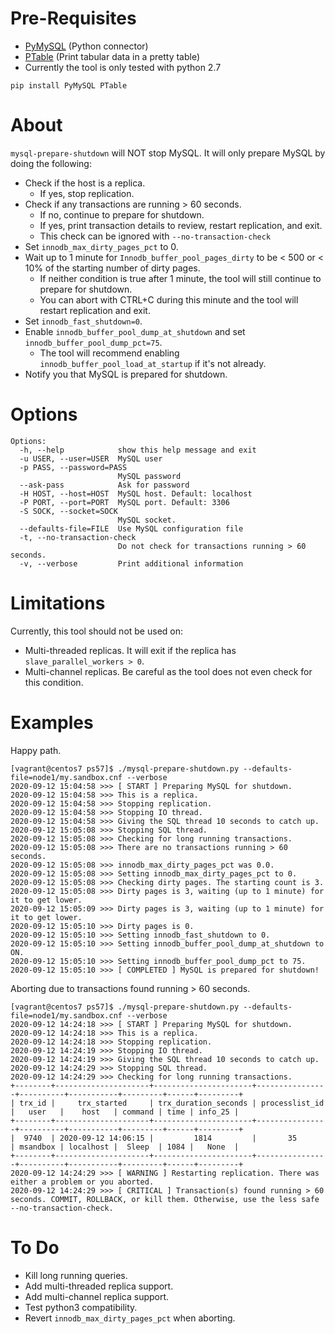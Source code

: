 # Pre-Requisites
- [PyMySQL](https://github.com/PyMySQL/PyMySQL) (Python connector)
- [PTable](https://pypi.org/project/PTable/) (Print tabular data in a pretty table)
- Currently the tool is only tested with python 2.7
```
pip install PyMySQL PTable
```

# About
`mysql-prepare-shutdown` will NOT stop MySQL. It will only prepare MySQL by doing the following:
- Check if the host is a replica.
	- If yes, stop replication.
- Check if any transactions are running > 60 seconds.
	- If no, continue to prepare for shutdown.
	- If yes, print transaction details to review, restart replication, and exit.
	- This check can be ignored with `--no-transaction-check`
- Set `innodb_max_dirty_pages_pct` to 0.
- Wait up to 1 minute for `Innodb_buffer_pool_pages_dirty` to be < 500 or < 10% of the starting number of dirty pages.
	- If neither condition is true after 1 minute, the tool will still continue to prepare for shutdown.
	- You can abort with CTRL+C during this minute and the tool will restart replication and exit.
- Set `innodb_fast_shutdown=0`.
- Enable `innodb_buffer_pool_dump_at_shutdown` and set `innodb_buffer_pool_dump_pct=75`.
	- The tool will recommend enabling `innodb_buffer_pool_load_at_startup` if it's not already.
- Notify you that MySQL is prepared for shutdown.

# Options
```
Options:
  -h, --help            show this help message and exit
  -u USER, --user=USER  MySQL user
  -p PASS, --password=PASS
                        MySQL password
  --ask-pass            Ask for password
  -H HOST, --host=HOST  MySQL host. Default: localhost
  -P PORT, --port=PORT  MySQL port. Default: 3306
  -S SOCK, --socket=SOCK
                        MySQL socket.
  --defaults-file=FILE  Use MySQL configuration file
  -t, --no-transaction-check
                        Do not check for transactions running > 60 seconds.
  -v, --verbose         Print additional information
```

# Limitations
Currently, this tool should not be used on:
- Multi-threaded replicas. It will exit if the replica has `slave_parallel_workers > 0`.
- Multi-channel replicas. Be careful as the tool does not even check for this condition.

# Examples
Happy path.
```
[vagrant@centos7 ps57]$ ./mysql-prepare-shutdown.py --defaults-file=node1/my.sandbox.cnf --verbose
2020-09-12 15:04:58 >>> [ START ] Preparing MySQL for shutdown.
2020-09-12 15:04:58 >>> This is a replica.
2020-09-12 15:04:58 >>> Stopping replication.
2020-09-12 15:04:58 >>> Stopping IO thread.
2020-09-12 15:04:58 >>> Giving the SQL thread 10 seconds to catch up.
2020-09-12 15:05:08 >>> Stopping SQL thread.
2020-09-12 15:05:08 >>> Checking for long running transactions.
2020-09-12 15:05:08 >>> There are no transactions running > 60 seconds.
2020-09-12 15:05:08 >>> innodb_max_dirty_pages_pct was 0.0.
2020-09-12 15:05:08 >>> Setting innodb_max_dirty_pages_pct to 0.
2020-09-12 15:05:08 >>> Checking dirty pages. The starting count is 3.
2020-09-12 15:05:08 >>> Dirty pages is 3, waiting (up to 1 minute) for it to get lower.
2020-09-12 15:05:09 >>> Dirty pages is 3, waiting (up to 1 minute) for it to get lower.
2020-09-12 15:05:10 >>> Dirty pages is 0.
2020-09-12 15:05:10 >>> Setting innodb_fast_shutdown to 0.
2020-09-12 15:05:10 >>> Setting innodb_buffer_pool_dump_at_shutdown to ON.
2020-09-12 15:05:10 >>> Setting innodb_buffer_pool_dump_pct to 75.
2020-09-12 15:05:10 >>> [ COMPLETED ] MySQL is prepared for shutdown!
```
Aborting due to transactions found running > 60 seconds.
```
[vagrant@centos7 ps57]$ ./mysql-prepare-shutdown.py --defaults-file=node1/my.sandbox.cnf --verbose
2020-09-12 14:24:18 >>> [ START ] Preparing MySQL for shutdown.
2020-09-12 14:24:18 >>> This is a replica.
2020-09-12 14:24:18 >>> Stopping replication.
2020-09-12 14:24:19 >>> Stopping IO thread.
2020-09-12 14:24:19 >>> Giving the SQL thread 10 seconds to catch up.
2020-09-12 14:24:29 >>> Stopping SQL thread.
2020-09-12 14:24:29 >>> Checking for long running transactions.
+--------+---------------------+----------------------+----------------+----------+-----------+---------+------+---------+
| trx_id |     trx_started     | trx_duration_seconds | processlist_id |   user   |    host   | command | time | info_25 |
+--------+---------------------+----------------------+----------------+----------+-----------+---------+------+---------+
|  9740  | 2020-09-12 14:06:15 |         1814         |       35       | msandbox | localhost |  Sleep  | 1084 |   None  |
+--------+---------------------+----------------------+----------------+----------+-----------+---------+------+---------+
2020-09-12 14:24:29 >>> [ WARNING ] Restarting replication. There was either a problem or you aborted.
2020-09-12 14:24:29 >>> [ CRITICAL ] Transaction(s) found running > 60 seconds. COMMIT, ROLLBACK, or kill them. Otherwise, use the less safe --no-transaction-check.
```

# To Do
- Kill long running queries.
- Add multi-threaded replica support.
- Add multi-channel replica support.
- Test python3 compatibility.
- Revert `innodb_max_dirty_pages_pct` when aborting.
